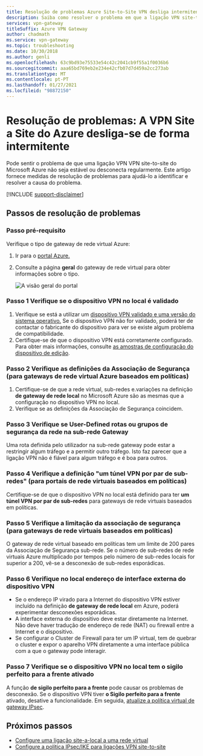 ```yaml
---
title: Resolução de problemas Azure Site-to-Site VPN desliga intermitentemente
description: Saiba como resolver o problema em que a ligação VPN site-to-site foi desligada regularmente.
services: vpn-gateway
titleSuffix: Azure VPN Gateway
author: chadmath
ms.service: vpn-gateway
ms.topic: troubleshooting
ms.date: 10/30/2018
ms.author: genli
ms.openlocfilehash: 63c9bd93e75533e54c42c2041cb9f55a1f0036b6
ms.sourcegitcommit: aaa65bd769eb2e234e42cfb07d7d459a2cc273ab
ms.translationtype: MT
ms.contentlocale: pt-PT
ms.lasthandoff: 01/27/2021
ms.locfileid: "98872150"
---
```

# <a name="troubleshooting-azure-site-to-site-vpn-disconnects-intermittently"></a>Resolução de problemas: A VPN Site a Site do Azure desliga-se de forma intermitente

Pode sentir o problema de que uma ligação VPN VPN site-to-site do Microsoft Azure não seja estável ou desconecta regularmente. Este artigo fornece medidas de resolução de problemas para ajudá-lo a identificar e resolver a causa do problema. 

[!INCLUDE [support-disclaimer](../../includes/support-disclaimer.md)]

## <a name="troubleshooting-steps"></a>Passos de resolução de problemas

### <a name="prerequisite-step"></a>Passo pré-requisito

Verifique o tipo de gateway de rede virtual Azure:

1. Ir para o [portal Azure.](https://portal.azure.com)
2. Consulte a página **geral** do gateway de rede virtual para obter informações sobre o tipo.
    
    ![A visão geral do portal](media/vpn-gateway-troubleshoot-site-to-site-disconnected-intermittently/gatewayoverview.png)

### <a name="step-1-check-whether-the-on-premises-vpn-device-is-validated"></a>Passo 1 Verifique se o dispositivo VPN no local é validado

1. Verifique se está a utilizar um [dispositivo VPN validado e uma versão do sistema operativo.](vpn-gateway-about-vpn-devices.md#devicetable) Se o dispositivo VPN não for validado, poderá ter de contactar o fabricante do dispositivo para ver se existe algum problema de compatibilidade.
2. Certifique-se de que o dispositivo VPN está corretamente configurado. Para obter mais informações, consulte [as amostras de configuração do dispositivo de edição](vpn-gateway-about-vpn-devices.md#editing).

### <a name="step-2-check-the-security-association-settingsfor-policy-based-azure-virtual-network-gateways"></a>Passo 2 Verifique as definições da Associação de Segurança (para gateways de rede virtual Azure baseados em políticas)

1. Certifique-se de que a rede virtual, sub-redes e.variações na definição **de gateway de rede local** no Microsoft Azure são as mesmas que a configuração no dispositivo VPN no local.
2. Verifique se as definições da Associação de Segurança coincidem.

### <a name="step-3-check-for-user-defined-routes-or-network-security-groups-on-gateway-subnet"></a>Passo 3 Verifique se User-Defined rotas ou grupos de segurança da rede na sub-rede Gateway

Uma rota definida pelo utilizador na sub-rede gateway pode estar a restringir algum tráfego e a permitir outro tráfego. Isto faz parecer que a ligação VPN não é fiável para algum tráfego e é boa para outros. 

### <a name="step-4-check-the-one-vpn-tunnel-per-subnet-pair-setting-for-policy-based-virtual-network-gateways"></a>Passo 4 Verifique a definição "um túnel VPN por par de sub-redes" (para portais de rede virtuais baseados em políticas)

Certifique-se de que o dispositivo VPN no local está definido para ter **um túnel VPN por par de sub-redes** para gateways de rede virtuais baseados em políticas.

### <a name="step-5-check-for-security-association-limitation-for-policy-based-virtual-network-gateways"></a>Passo 5 Verifique a limitação da associação de segurança (para gateways de rede virtuais baseados em políticas)

O gateway de rede virtual baseado em políticas tem um limite de 200 pares da Associação de Segurança sub-rede. Se o número de sub-redes de rede virtuais Azure multiplicado por tempos pelo número de sub-redes locais for superior a 200, vê-se a desconexão de sub-redes esporádicas.

### <a name="step-6-check-on-premises-vpn-device-external-interface-address"></a>Passo 6 Verifique no local endereço de interface externa do dispositivo VPN

- Se o endereço IP virado para a Internet do dispositivo VPN estiver incluído na definição **de gateway de rede local** em Azure, poderá experimentar desconexões esporádicas.
- A interface externa do dispositivo deve estar diretamente na Internet. Não deve haver tradução de endereço de rede (NAT) ou firewall entre a Internet e o dispositivo.
-  Se configurar o Cluster de Firewall para ter um IP virtual, tem de quebrar o cluster e expor o aparelho VPN diretamente a uma interface pública com a que o gateway pode interagir.

### <a name="step-7-check-whether-the-on-premises-vpn-device-has-perfect-forward-secrecy-enabled"></a>Passo 7 Verifique se o dispositivo VPN no local tem o sigilo perfeito para a frente ativado

A função **de sigilo perfeito para a frente** pode causar os problemas de desconexão. Se o dispositivo VPN tiver **o Sigilo perfeito para a frente** ativado, desative a funcionalidade. Em seguida, [atualize a política virtual de gateway IPsec](vpn-gateway-ipsecikepolicy-rm-powershell.md#managepolicy).

## <a name="next-steps"></a>Próximos passos

- [Configure uma ligação site-a-local a uma rede virtual](./tutorial-site-to-site-portal.md)
- [Configure a política IPsec/IKE para ligações VPN site-to-site](vpn-gateway-ipsecikepolicy-rm-powershell.md)
